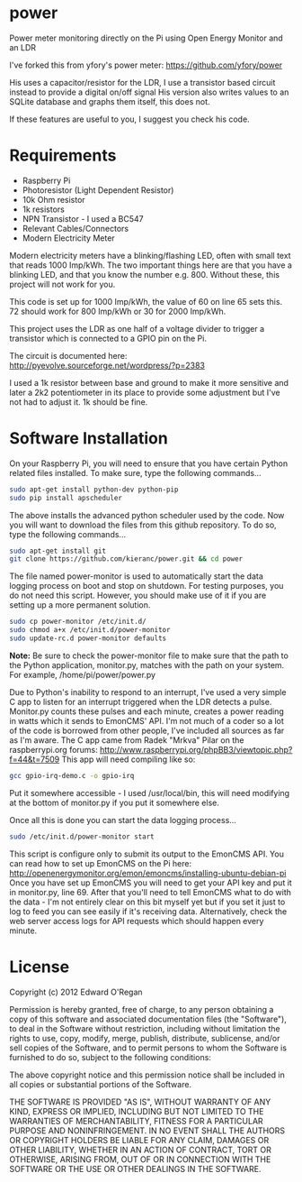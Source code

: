 power
=====

Power meter monitoring directly on the Pi using Open Energy Monitor and an LDR

I've forked this from yfory's power meter: https://github.com/yfory/power

His uses a capacitor/resistor for the LDR, I use a transistor based circuit instead to provide a digital on/off signal
His version also writes values to an SQLite database and graphs them itself, this does not.

If these features are useful to you, I suggest you check his code.

# Requirements
* Raspberry Pi
* Photoresistor (Light Dependent Resistor)
* 10k Ohm resistor
* 1k resistors
* NPN Transistor - I used a BC547
* Relevant Cables/Connectors
* Modern Electricity Meter

Modern electricity meters have a blinking/flashing LED, often with small text that reads 1000 Imp/kWh. The two important things here are that you have a blinking LED, and that you know the number e.g. 800. Without these, this project will not work for you.

This code is set up for 1000 Imp/kWh, the value of 60 on line 65 sets this. 72 should work for 800 Imp/kWh or 30 for 2000 Imp/kWh.

This project uses the LDR as one half of a voltage divider to trigger a transistor which is connected to a GPIO pin on the Pi.

The circuit is documented here: http://pyevolve.sourceforge.net/wordpress/?p=2383

I used a 1k resistor between base and ground to make it more sensitive and later a 2k2 potentiometer in its place to provide some adjustment but I've not had to adjust it. 1k should be fine.

# Software Installation
On your Raspberry Pi, you will need to ensure that you have certain Python related files installed. To make sure, type the following commands...

```bash
sudo apt-get install python-dev python-pip
sudo pip install apscheduler
```

The above installs the advanced python scheduler used by the code.
Now you will want to download the files from this github repository. To do so, type the following commands...

```bash
sudo apt-get install git
git clone https://github.com/kieranc/power.git && cd power
```

The file named power-monitor is used to automatically start the data logging process on boot and stop on shutdown. For testing purposes, you do not need this script. However, you should make use of it if you are setting up a more permanent solution.

```bash
sudo cp power-monitor /etc/init.d/
sudo chmod a+x /etc/init.d/power-monitor
sudo update-rc.d power-monitor defaults
```

**Note:** Be sure to check the power-monitor file to make sure that the path to the Python application, monitor.py, matches with the path on your system. For example, /home/pi/power/power.py

Due to Python's inability to respond to an interrupt, I've used a very simple C app to listen for an interrupt triggered when the LDR detects a pulse. Monitor.py counts these pulses and each minute, creates a power reading in watts which it sends to EmonCMS' API.
I'm not much of a coder so a lot of the code is borrowed from other people, I've included all sources as far as I'm aware.
The C app came from Radek "Mrkva" Pilar on the raspberrypi.org forums: http://www.raspberrypi.org/phpBB3/viewtopic.php?f=44&t=7509
This app will need compiling like so:

```bash
gcc gpio-irq-demo.c -o gpio-irq
```

Put it somewhere accessible - I used /usr/local/bin, this will need modifying at the bottom of monitor.py if you put it somewhere else.

Once all this is done you can start the data logging process...

```bash
sudo /etc/init.d/power-monitor start
```

This script is configure only to submit its output to the EmonCMS API.
You can read how to set up EmonCMS on the Pi here: http://openenergymonitor.org/emon/emoncms/installing-ubuntu-debian-pi
Once you have set up EmonCMS you will need to get your API key and put it in monitor.py, line 69.
After that you'll need to tell EmonCMS what to do with the data - I'm not entirely clear on this bit myself yet but if you set it 
just to log to feed you can see easily if it's receiving data. Alternatively, check the web server access logs for API requests
which should happen every minute.


# License

Copyright (c) 2012 Edward O'Regan

Permission is hereby granted, free of charge, to any person obtaining a copy of this software and associated documentation files (the "Software"), to deal in the Software without restriction, including without limitation the rights to use, copy, modify, merge, publish, distribute, sublicense, and/or sell copies of the Software, and to permit persons to whom the Software is furnished to do so, subject to the following conditions:

The above copyright notice and this permission notice shall be included in all copies or substantial portions of the Software.

THE SOFTWARE IS PROVIDED "AS IS", WITHOUT WARRANTY OF ANY KIND, EXPRESS OR IMPLIED, INCLUDING BUT NOT LIMITED TO THE WARRANTIES OF MERCHANTABILITY, FITNESS FOR A PARTICULAR PURPOSE AND NONINFRINGEMENT. IN NO EVENT SHALL THE AUTHORS OR COPYRIGHT HOLDERS BE LIABLE FOR ANY CLAIM, DAMAGES OR OTHER LIABILITY, WHETHER IN AN ACTION OF CONTRACT, TORT OR OTHERWISE, ARISING FROM, OUT OF OR IN CONNECTION WITH THE SOFTWARE OR THE USE OR OTHER DEALINGS IN THE SOFTWARE.

